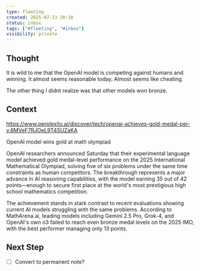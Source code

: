 ```yaml
---
type: fleeting
created: 2025-07-23 20:10
status: inbox
tags: ["#fleeting", "#inbox"]
visibility: private
---
```


<!--
NOTE: This file uses a static date for validation. For new notes, use:
created: 2025-07-23 20:11
-->

## Thought  
It is wild to me that the OpenAI model is competing against humans and winning. it almost seems reasonable today. Almost seems like cheating. 

The other thing I didnt realize was that other models won bronze.

## Context  
https://www.perplexity.ai/discover/tech/openai-achieves-gold-medal-per-y.6MVeF7RJOeL9T4SUZaKA

OpenAI model wins gold at math olympiad

OpenAI researchers announced Saturday that their experimental language model achieved gold medal-level performance on the 2025 International Mathematical Olympiad, solving five of six problems under the same time constraints as human competitors. The breakthrough represents a major advance in AI reasoning capabilities, with the model earning 35 out of 42 points—enough to secure first place at the world's most prestigious high school mathematics competition[](https://the-decoder.com/openai-claims-a-breakthrough-in-llm-reasoning-on-complex-math-problems/)[](https://simonwillison.net/2025/Jul/19/openai-gold-medal-math-olympiad/).

The achievement stands in stark contrast to recent evaluations showing current AI models struggling with the same problems. According to MathArena.ai, leading models including Gemini 2.5 Pro, Grok-4, and OpenAI's own o3 failed to reach even bronze medal levels on the 2025 IMO, with the best performer managing only 13 points[](https://the-decoder.com/openai-claims-a-breakthrough-in-llm-reasoning-on-complex-math-problems/).

## Next Step  
- [ ] Convert to permanent note?
